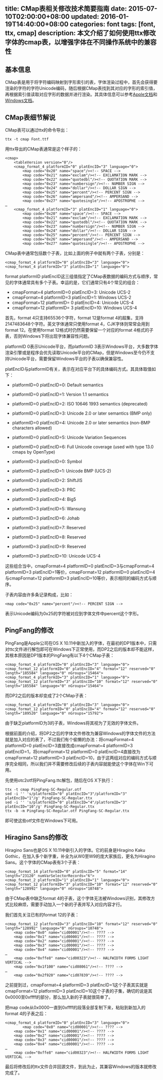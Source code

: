 title: CMap表相关修改技术简要指南
date: 2015-07-10T02:00:00+08:00
updated: 2016-01-19T14:40:00+08:00
categories: font
tags: [font, ttx, cmap]
description: 本文介绍了如何使用ttx修改字体的cmap表，以增强字体在不同操作系统中的兼容性
---

## 基本信息

CMap表是用于将字符编码映射到字形索引的表，字体渲染过程中，首先会获得要渲染的字符的字符Unicode编码，随后根据CMap表找到其对应的字形的索引值，再根据索引值读取对应字形的数据并进行渲染。其具体信息可以参考[Apple文档](https://developer.apple.com/fonts/TrueType-Reference-Manual/RM06/Chap6cmap.html)和[Windows文档](https://www.microsoft.com/typography/otspec/cmap.htm)。

## CMap表细节解说

CMap表可以通过ttx的命令导出：

    ttx -t cmap Font.ttf

用ttx导出的CMap表通常是这个样子的：

    <cmap>
        <tableVersion version="0"/>
        <cmap_format_4 platformID="0" platEncID="3" language="0">
            <map code="0x20" name="space"/><!-- SPACE -->
            <map code="0x21" name="exclam"/><!-- EXCLAMATION MARK -->
            <map code="0x22" name="quotedbl"/><!-- QUOTATION MARK -->
            <map code="0x23" name="numbersign"/><!-- NUMBER SIGN -->
            <map code="0x24" name="dollar"/><!-- DOLLAR SIGN -->
            <map code="0x25" name="percent"/><!-- PERCENT SIGN -->
            <map code="0x26" name="ampersand"/><!-- AMPERSAND -->
            <map code="0x27" name="quotesingle"/><!-- APOSTROPHE -->
    …
        <cmap_format_4 platformID="3" platEncID="1" language="0">
            <map code="0x20" name="space"/><!-- SPACE -->
            <map code="0x21" name="exclam"/><!-- EXCLAMATION MARK -->
            <map code="0x22" name="quotedbl"/><!-- QUOTATION MARK -->
            <map code="0x23" name="numbersign"/><!-- NUMBER SIGN -->
            <map code="0x24" name="dollar"/><!-- DOLLAR SIGN -->
            <map code="0x25" name="percent"/><!-- PERCENT SIGN -->
            <map code="0x26" name="ampersand"/><!-- AMPERSAND -->
            <map code="0x27" name="quotesingle"/><!-- APOSTROPHE -->

CMap表中通常包括数个子表，比如上面的例子中就有两个子表，分别是：

    <cmap_format_4 platformID="0" platEncID="3" language="0">
    <cmap_format_4 platformID="3" platEncID="1" language="0">

format platformID platEncID这三组值指定了CMap表数据的编码方式与顺序，常见的字体通常具有多个子表。幸运的是，它们通常只有4个常见的组合：

* cmapFormat=4 platformID=0 platEncID=3: Unicode UCS-2
* cmapFormat=4 platformID=3 platEncID=1: Windows UCS-2
* cmapFormat=12 platformID= 0 platEncID=4: Unicode UCS-4
* cmapFormat=12 platformID= 3 platEncID=10: Windows UCS-4

首先，format 4只支持65536个字符，format 12是format 4的超集，支持2147483648个字符。英文字体通常只使用format 4，CJK字体则常常会用到format 12。在使用format 12格式时仍然需要保留一个对应的format 4格式的子表，否则Windows下将出现字体兼容性问题。

platformID 0表示Unicode平台，而platformID 3表示Windows平台，大多数字体渲染引擎或是程序会优先读取Unicode平台的CMap，但是Windows至今仍不支持Unicode平台，需要保留Windows平台的子表以确保兼容性。

platEncID与platformID有关，表示在对应平台下的具体编码方式。其具体取值如下：

* platformID=0 platEncID=0: Default semantics
* platformID=0 platEncID=1: Version 1.1 semantics
* platformID=0 platEncID=2: ISO 10646 1993 semantics (deprecated)
* platformID=0 platEncID=3: Unicode 2.0 or later semantics (BMP only)
* platformID=0 platEncID=4: Unicode 2.0 or later semantics (non-BMP characters allowed)
* platformID=0 platEncID=5: Unicode Variation Sequences
* platformID=0 platEncID=6: Full Unicode coverage (used with type 13.0 cmaps by OpenType)

* platformID=3 platEncID=0: Symbol
* platformID=3 platEncID=1: Unicode BMP (UCS-2)
* platformID=3 platEncID=2: ShiftJIS
* platformID=3 platEncID=3: PRC
* platformID=3 platEncID=4: Big5
* platformID=3 platEncID=5: Wansung
* platformID=3 platEncID=6: Johab
* platformID=3 platEncID=7: Reserved
* platformID=3 platEncID=8: Reserved
* platformID=3 platEncID=9: Reserved
* platformID=3 platEncID=10: Unicode UCS-4

这些组合当中，cmapFormat=4 platformID=0 platEncID=3与cmapFormat=4 platformID=3 platEncID=1等价，cmapFormat=12 platformID=0 platEncID=4与cmapFormat=12 platformID=3 platEncID=10等价，表示相同的编码方式与顺序。

子表内容由许多条记录构成，比如：

    <map code="0x25" name="percent"/><!-- PERCENT SIGN -->

表示Unicode编码为0x25的字符被对应到字体文件中percent这个字形。

## PingFang的修改

PingFang是Apple公司在OS X 10.11中新加入的字体，在最初的DP1版本中，只需对ttc文件进行解包即可在Windows下正常使用，而DP2之后的版本却不能这样，其根本原因是DP1版本的PingFang有以下4个CMap子表：

    <cmap_format_4 platformID="0" platEncID="3" language="0">
    <cmap_format_12 platformID="0" platEncID="4" format="12" reserved="0" length="185584" language="0" nGroups="15464">
    <cmap_format_4 platformID="3" platEncID="1" language="0">
    <cmap_format_12 platformID="3" platEncID="10" format="12" reserved="0" length="185584" language="0" nGroups="15464">

而DP2之后的版本却变成了2个CMap子表：

    <cmap_format_4 platformID="0" platEncID="3" language="0">
    <cmap_format_12 platformID="0" platEncID="4" format="12" reserved="0" length="189520" language="0" nGroups="15792">

 由于缺乏platformID为3的子表，Windows将其视为了无效的字体文件。

根据前面的介绍，将DP2之后的字体文件修改为兼容Windows的字体文件的方法就是加入对应的表了，不过我们有个偷懒的办法：将cmapFormat=4 platformID=0 platEncID=3直接改成cmapFormat=4 platformID=3 platEncID=1，将cmapFormat=12 platformID=0 platEncID=4直接改为cmapFormat=12 platformID=3 platEncID=10，由于这两组对应的编码方式与顺序完全相同，所以我们并不需要修改后续的子表内容就能使这个字体在Win下可用。

先使用otc2otf将PingFang.ttc解包，随后在OS X下执行：

    ttx -t cmap PingFang-SC-Regular.otf
    sed -i '' 's/platformID="0" platEncID="3"/platformID="3" platEncID="1"/g' PingFang-SC-Regular.ttx
    sed -i '' 's/platformID="0" platEncID="4"/platformID="3" platEncID="10"/g' PingFang-SC-Regular.ttx
    ttx -b -m PingFang-SC-Regular.otf PingFang-SC-Regular.ttx

即可使这些otf文件在Windows下可用。

## Hiragino Sans的修改

Hiragino Sans也是OS X 10.11中新引入的字体。它的前身是Hiragino Kaku Gothic，在加入多个新字重，补全为从W0至W9的庞大家族后，更名为Hiragino Sans。这个字体的CMap表有3个子表：

    <cmap_format_14 platformID="0" platEncID="5" format="14" length="23120" numVarSelectorRecords="6">
    <cmap_format_2 platformID="1" platEncID="1" language="0">
    <cmap_format_12 platformID="3" platEncID="10" format="12" reserved="0" length="128992" language="0" nGroups="10748">

由于CMap表中缺乏format 4的子表，这个字体无法被Windows识别，其修改方式比较麻烦，需要手动加入一个新的子表并写入对应内容才行。

我们首先关注已有的format 12的子表：

    <cmap_format_12 platformID="3" platEncID="10" format="12" reserved="0" length="128992" language="0" nGroups="10748">
        <map code="0x0" name="cid00001"/><!-- ???? -->
        <map code="0x1" name="cid00001"/><!-- ???? -->
        <map code="0x2" name="cid00001"/><!-- ???? -->
        <map code="0x3" name="cid00001"/><!-- ???? -->
        <map code="0x4" name="cid00001"/><!-- ???? -->
    …
        <map code="0xffe8" name="cid00323"/><!-- HALFWIDTH FORMS LIGHT VERTICAL -->
        <map code="0x1f100" name="cid08061"/><!-- ???? -->
    …
        <map code="0x2f920" name="cid07839"/><!-- ???? -->

之前提到过，cmapFormat=4 platformID=3 platEncID=1这个子表其实就是cmapFormat=12 platformID=3 platEncID=10这个子表的子集，确切的说是其0x0000至0xffff的部分，那么加入新的子表就很简单了。

把map code从0x0000一直到0xffff的段落全部复制下来，粘贴到新加入的format 4的子表之后：

    <cmap_format_4 platformID="0" platEncID="3" language="0">
            <map code="0x0" name="cid00001"/><!-- ???? -->
        <map code="0x1" name="cid00001"/><!-- ???? -->
        <map code="0x2" name="cid00001"/><!-- ???? -->
        <map code="0x3" name="cid00001"/><!-- ???? -->
        <map code="0x4" name="cid00001"/><!-- ???? -->
    …
        <map code="0xffe8" name="cid00323"/><!-- HALFWIDTH FORMS LIGHT VERTICAL -->

最后将修改后的ttx文件合并回源文件，到此为止，其兼容Windows的版本就修改完成了。

